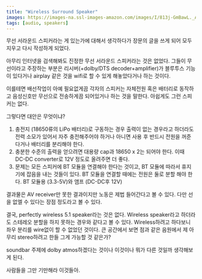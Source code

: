```yaml
---
title: "Wireless Surround Speaker"
images: https://images-na.ssl-images-amazon.com/images/I/813j-GmBawL._AC_SL1500_.jpg
tags: [audio, speakers]
---
```


무선 서라운드 스피커라는 게 있는가에 대해서 생각하다가 장문의 글을 쓰게 되어 모두 지우고 다시 작성하게 되었다.

아무리 인터넷을 검색해봐도 진정한 무선 서라운드 스피커라는 것은 없었다. 그들이 무선이라고 주장하는 부분은 리시버(+dolby/DTS decoder+amplifier)가 블루투스 기능이 있다거나 airplay 같은 것을 wifi로 할 수 있게 해놓았다거나 하는 것이다.

이를테면 배선작업이 아예 필요없게끔 각자의 스피커는 자체전원 혹은 배터리로 동작하고 음성신호만 무선으로 전송하게끔 되어있거나 하는 것을 말한다. 아쉽게도 그런 스피커는 없다.

그렇다면 대안은 무엇이냐?

1) 충전지 (18650류의 LiPo 배터리)로 구동하는 경우 출력이 없는 경우라고 하더라도 전력 소모가 있어서 자주 충전해주어야 하거나 아니면 사용 후 반드시 전원을 꺼준다거나 배터리를 분리해야 한다.
2) 충분한 수준의 출력을 얻으려면 대용량 cap과 18650 x 2는 되어야 한다. 이때 DC-DC converter로 12V 정도로 올려주면 더 좋다.
3) 문제는 모든 스피커에 BT 모듈을 연결해야 한다는 것이고, BT 모듈에 따라서 휴지기에 잡음을 내는 것들이 있다. BT 모듈을 연결할 때에는 전원은 둘로 분할 해야 한다. BT 모듈용 (3.3-5V)와 앰프 (DC-DC후 12V)

결과물은 AV receiver만 못한 결과이지만 노동은 제법 들어간다고 볼 수 있다. 다만 선을 없엘 수 있다는 장점 정도라고 볼 수 있다. 

결국, perfectly wireless 5.1 speaker라는 것은 없다. Wireless speaker라고 하더라도 스테레오 분할을 하지 못하는 경우와 같다고 볼 수 있다. Wireless하려고 하다보니 좌우 분리를 wire없이 할 수 없었던 것이다. 큰 공간에서 보면 점과 같은 음원에서 제 아무리 stereo하려고 한들 그게 가능할 것 같은가?

soundbar 주제에 dolby atmos하겠다는 것이나 이것이나 뭐가 다른 것일까 생각해보게 된다.

사람들을 그만 기만해라 이것들아.